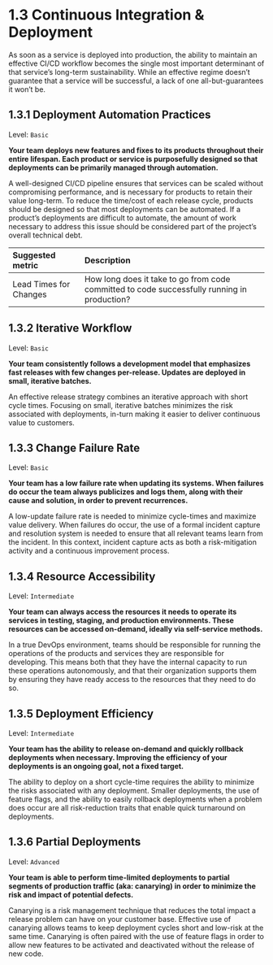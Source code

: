 # 1.3 Continuous Integration & Deployment
As soon as a service is deployed into production, the ability to maintain an effective CI/CD workflow becomes the single most important determinant of that service’s long-term sustainability. While an effective regime doesn’t guarantee that a service will be successful, a lack of one all-but-guarantees it won’t be.

## 1.3.1 Deployment Automation Practices
Level: `Basic`

**Your team deploys new features and fixes to its products throughout their entire lifespan. Each product or service is purposefully designed so that deployments can be primarily managed through automation.**

A well-designed CI/CD pipeline ensures that services can be scaled without compromising performance, and is necessary for products to retain their value long-term. To reduce the time/cost of each release cycle, products should be designed so that most deployments can be automated. If a product’s deployments are difficult to automate, the amount of work necessary to address this issue should be considered part of the project’s overall technical debt. 

| Suggested metric | Description |
|:-----------------|:------------|
| Lead Times for Changes | How long does it take to go from code committed to code successfully running in production? |

## 1.3.2 Iterative Workflow
Level: `Basic`

**Your team consistently follows a development model that emphasizes fast releases with few changes per-release. Updates are deployed in small, iterative batches.**

An effective release strategy combines an iterative approach with short cycle times. Focusing on small, iterative batches minimizes the risk associated with deployments, in-turn making it easier to deliver continuous value to customers.

## 1.3.3 Change Failure Rate
Level: `Basic`

**Your team has a low failure rate when updating its systems. When failures do occur the team always publicizes and logs them, along with their cause and solution, in order to prevent recurrences.**

A low-update failure rate is needed to minimize cycle-times and maximize value delivery. When failures do occur, the use of a formal incident capture and resolution system is needed to ensure that all relevant teams learn from the incident. In this context, incident capture acts as both a risk-mitigation activity and a continuous improvement process.

## 1.3.4 Resource Accessibility
Level: `Intermediate`

**Your team can always access the resources it needs to operate its services in testing, staging, and production environments. These resources can be accessed on-demand, ideally via self-service methods.**

In a true DevOps environment, teams should be responsible for running the operations of the products and services they are responsible for developing. This means both that they have the internal capacity to run these operations autonomously, and that their organization supports them by ensuring they have ready access to the resources that they need to do so.

## 1.3.5 Deployment Efficiency
Level: `Intermediate`

**Your team has the ability to release on-demand and quickly rollback deployments when necessary. Improving the efficiency of your deployments is an ongoing goal, not a fixed target.**

The ability to deploy on a short cycle-time requires the ability to minimize the risks associated with any deployment. Smaller deployments, the use of feature flags, and the ability to easily rollback deployments when a problem does occur are all risk-reduction traits that enable quick turnaround on deployments.

## 1.3.6 Partial Deployments
Level: `Advanced`

**Your team is able to perform time-limited deployments to partial segments of production traffic (aka: canarying) in order to minimize the risk and impact of potential defects.**

Canarying is a risk management technique that reduces the total impact a release problem can have on your customer base. Effective use of canarying allows teams to keep deployment cycles short and low-risk at the same time. Canarying is often paired with the use of feature flags in order to allow new features to be activated and deactivated without the release of new code.
